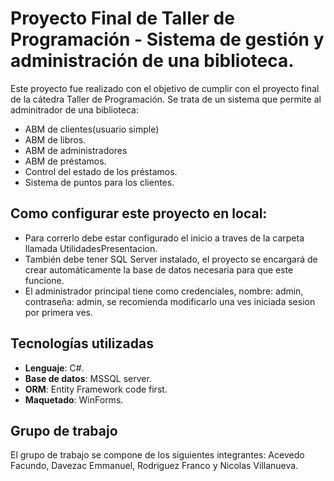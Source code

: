 # Proyecto Final de Taller de Programación - Sistema de gestión y administración de una biblioteca.

Este proyecto fue realizado con el objetivo de cumplir con el proyecto final de la cátedra Taller de Programación. Se trata de un sistema que permite al adminitrador de una biblioteca:

- ABM de clientes(usuario simple)
- ABM de libros.
- ABM de administradores
- ABM de préstamos.
- Control del estado de los préstamos.
- Sistema de puntos para los clientes.

## Como configurar este proyecto en local:

- Para correrlo debe estar configurado el inicio a traves de la carpeta llamada UtilidadesPresentacion. 
- También debe tener SQL Server instalado, el proyecto se encargará de crear automáticamente la base de datos necesaria para que este funcione.
- El administrador principal tiene como credenciales, nombre: admin, contraseña: admin, se recomienda modificarlo una ves iniciada sesion por primera ves.

## Tecnologías utilizadas
- **Lenguaje**:  C#.
- **Base de datos**:  MSSQL server.
- **ORM**:  Entity Framework code first.
- **Maquetado**:  WinForms.

## Grupo de trabajo

El grupo de trabajo se compone de los siguientes integrantes: Acevedo Facundo, Davezac Emmanuel, Rodriguez Franco y Nicolas Villanueva.


